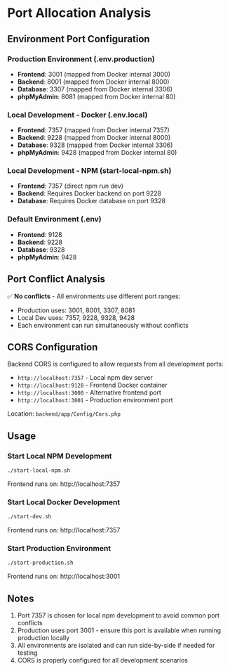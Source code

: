 # Port Allocation Analysis

## Environment Port Configuration

### Production Environment (.env.production)
- **Frontend**: 3001 (mapped from Docker internal 3000)
- **Backend**: 8001 (mapped from Docker internal 8000)
- **Database**: 3307 (mapped from Docker internal 3306)
- **phpMyAdmin**: 8081 (mapped from Docker internal 80)

### Local Development - Docker (.env.local)
- **Frontend**: 7357 (mapped from Docker internal 7357)
- **Backend**: 9228 (mapped from Docker internal 8000)
- **Database**: 9328 (mapped from Docker internal 3306)
- **phpMyAdmin**: 9428 (mapped from Docker internal 80)

### Local Development - NPM (start-local-npm.sh)
- **Frontend**: 7357 (direct npm run dev)
- **Backend**: Requires Docker backend on port 9228
- **Database**: Requires Docker database on port 9328

### Default Environment (.env)
- **Frontend**: 9128
- **Backend**: 9228
- **Database**: 9328
- **phpMyAdmin**: 9428

## Port Conflict Analysis

✅ **No conflicts** - All environments use different port ranges:
- Production uses: 3001, 8001, 3307, 8081
- Local Dev uses: 7357, 9228, 9328, 9428
- Each environment can run simultaneously without conflicts

## CORS Configuration

Backend CORS is configured to allow requests from all development ports:
- `http://localhost:7357` - Local npm dev server
- `http://localhost:9128` - Frontend Docker container  
- `http://localhost:3000` - Alternative frontend port
- `http://localhost:3001` - Production environment port

Location: `backend/app/Config/Cors.php`

## Usage

### Start Local NPM Development
```bash
./start-local-npm.sh
```
Frontend runs on: http://localhost:7357

### Start Local Docker Development  
```bash
./start-dev.sh
```
Frontend runs on: http://localhost:7357

### Start Production Environment
```bash
./start-production.sh
```
Frontend runs on: http://localhost:3001

## Notes

1. Port 7357 is chosen for local npm development to avoid common port conflicts
2. Production uses port 3001 - ensure this port is available when running production locally
3. All environments are isolated and can run side-by-side if needed for testing
4. CORS is properly configured for all development scenarios
